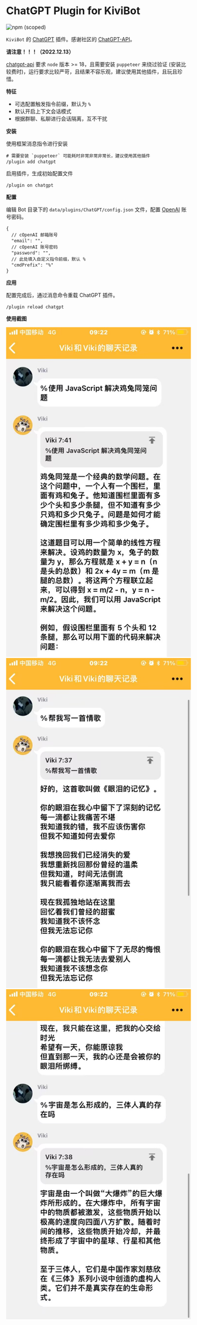 # ChatGPT Plugin for KiviBot

![npm (scoped)](https://img.shields.io/npm/v/kivibot-plugin-chatgpt?color=527dec&label=kivibot-plugin-chatgpt&style=flat-square)

`KiviBot` 的 [ChatGPT](https://chat.openai.com) 插件。感谢社区的 [ChatGPT-API](https://github.com/transitive-bullshit/chatgpt-api)。

**请注意！！！（2022.12.13）**

[chatgpt-api](https://github.com/transitive-bullshit/chatgpt-api) 要求 `node` 版本 >= 18，且需要安装 `puppeteer` 来绕过验证 (安装比较费时)，运行要求比较严苛，且结果不容乐观，建议使用其他插件，且玩且珍惜。

**特征**

- 可选配置触发指令前缀，默认为 `%`
- 默认开启上下文会话模式
- 根据群聊、私聊进行会话隔离，互不干扰

**安装**

使用框架消息指令进行安装

```shell
# 需要安装 `puppeteer` 可能耗时非常非常非常长，建议使用其他插件
/plugin add chatgpt
```

启用插件，生成初始配置文件

```shell
/plugin on chatgpt
```

**配置**

编辑 Bot 目录下的 `data/plugins/ChatGPT/config.json` 文件，配置 [OpenAI](https://openai.com/) 账号密码。

```jsonc
{
  // cOpenAI 邮箱账号
  "email": "",
  // cOpenAI 账号密码
  "password": "",
  // 此处填入自定义指令前缀，默认 %
  "cmdPrefix": "%"
}
```

**应用**

配置完成后，通过消息命令重载 ChatGPT 插件。

```shell
/plugin reload chatgpt
```

**使用截图**

![h1](docs/chat_history_1.jpg)
![h2](docs/chat_history_2.jpg)
![h3](docs/chat_history_3.jpg)
